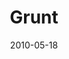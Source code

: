 ---
layout: media
category: media
series: "Lavish"
title: "Grunt"
date: 2010-05-18
description: "Brian Tome discusses how we sometimes need to put ourselves in a place to receive God's grace."
video: "https://s3.amazonaws.com/crossroadsvideomessages/051510_Service_10AM_final.mp4"
video-poster: "https://www.crossroads.net/uploadedfiles/051510_still.jpg"
---